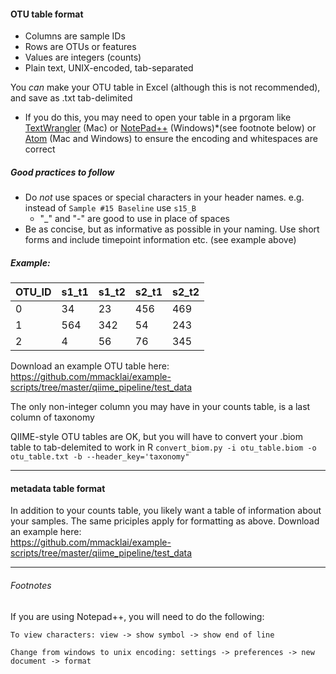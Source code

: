 #### OTU table format

- Columns are sample IDs
- Rows are OTUs or features
- Values are integers (counts)
- Plain text, UNIX-encoded, tab-separated

You *can* make your OTU table in Excel (although this is not recommended), and save as .txt tab-delimited
- If you do this, you may need to open your table in a prgoram like [TextWrangler](http://www.barebones.com/products/textwrangler/) (Mac) or [NotePad++](https://notepad-plus-plus.org) (Windows)*(see footnote below) or [Atom](https://atom.io) (Mac and Windows) to ensure the encoding and whitespaces are correct

##### Good practices to follow
- Do *not* use spaces or special characters in your header names. e.g. instead of `Sample #15 Baseline` use `s15_B`
  - "_" and "-" are good to use in place of spaces
- Be as concise, but as informative as possible in your naming. Use short forms and include timepoint information etc. (see example above)

##### Example:
| OTU_ID | s1_t1 | s1_t2 | s2_t1 | s2_t2 |
|--------|-------|-------|-------|-------|
| 0      | 34    | 23    | 456   | 469   |
| 1      | 564   | 342   | 54    | 243   |
| 2      | 4     | 56    | 76    | 345   |

Download an example OTU table here:  
https://github.com/mmacklai/example-scripts/tree/master/qiime_pipeline/test_data

The only non-integer column you may have in your counts table, is a last column of taxonomy

QIIME-style OTU tables are OK, but you will have to convert your .biom table to tab-delemited to work in R
`convert_biom.py -i otu_table.biom -o otu_table.txt -b --header_key='taxonomy"`

---------------
#### metadata table format

In addition to your counts table, you likely want a table of information about your samples. The same priciples apply for formatting as above. Download an example here:  
https://github.com/mmacklai/example-scripts/tree/master/qiime_pipeline/test_data


---------
###### Footnotes
If you are using Notepad++, you will need to do the following:
````
To view characters: view -> show symbol -> show end of line

Change from windows to unix encoding: settings -> preferences -> new document -> format
````
